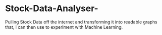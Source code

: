 # Stock-Data-Analyser-
Pulling Stock Data off the internet and transforming it into readable graphs that, I can then use to experiment with Machine Learning.
